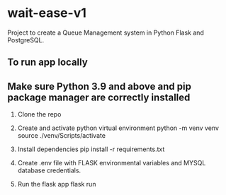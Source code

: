 # wait-ease-v1
Project to create a Queue Management system in Python Flask and PostgreSQL.

## To run app locally
## Make sure Python 3.9 and above and pip package manager are correctly installed

1. Clone the repo

2. Create and activate python virtual environment
    python -m venv venv
    source ./venv/Scripts/activate

3. Install dependencies
    pip install -r requirements.txt

4. Create .env file with FLASK environmental variables and MYSQL database credentials.

5. Run the flask app
    flask run


